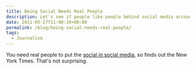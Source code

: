 ```yaml
---
title: Being Social Needs Real People
description: Let's see if people like people behind social media accounts?
date: 2011-05-27T11:00:39+00:00
permalink: /blog/being-social-needs-real-people/
tags:
  - Journalism
---
```


You need real people to put the [social in social media](http://www.poynter.org/latest-news/media-lab/social-media/133431/new-york-times-tries-human-powered-tweeting-to-see-if-users-value-the-interaction/), so finds out the New York Times. That's not surprising.
